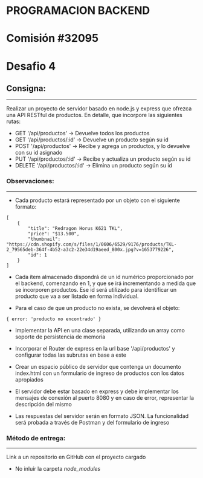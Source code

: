 # PROGRAMACION BACKEND

# Comisión #32095

# Desafio 4

## Consigna:
---

Realizar un proyecto de servidor basado en node.js y express que ofrezca una API RESTful de productos. En detalle, que incorpore las siguientes rutas:

- GET '/api/productos' -> Devuelve todos los productos
- GET '/api/productos/:id' -> Devuelve un producto según su id
- POST '/api/productos' -> Recibe y agrega un productos, y lo devuelve con su id asignado
- PUT '/api/productos/:id' -> Recibe y actualiza un producto según su id
- DELETE '/api/productos/:id' -> Elimina un producto según su id

### Observaciones:
---

- Cada producto estará representado por un objeto con el siguiente formato:

>>
    [
        {
    		"title": "Redragon Horus K621 TKL",
            "price": "$13.500",
            "thumbnail": "https://cdn.shopify.com/s/files/1/0606/6529/9176/products/TKL-2_79565deb-364f-4b52-a3c2-22e34d19aeed_800x.jpg?v=1653779226",
            "id": 1
    	}
    ]
>>

- Cada ítem almacenado dispondrá de un id numérico proporcionado por el backend, comenzando en 1, y que se irá incrementando a medida que se incorporen productos. Ese id será utilizado para identificar un producto que va a ser listado en forma individual. 

- Para el caso de que un producto no exista, se devolverá el objeto:
>>
    { error: 'producto no encontrado' }
>>

- Implementar la API en una clase separada, utilizando un array como soporte de persistencia de memoria

- Incorporar el Router de express en la url base '/api/productos' y configurar todas las subrutas en base a este

- Crear un espacio público de servidor que contenga un documento index.html con un formulario de ingreso de productos con los datos apropiados

- El servidor debe estar basado en express y debe implementar los mensajes de conexión al puerto 8080 y en caso de error, representar la descripción del mismo

- Las respuestas del servidor serán en formato JSON. La funcionalidad será probada a través de Postman y del formulario de ingreso

### Método de entrega:
---

Link a un repositorio en GitHub con el proyecto cargado

- No inluír la carpeta _node_modules_

